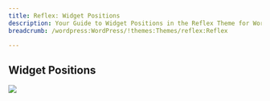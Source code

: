 ```yaml
---
title: Reflex: Widget Positions
description: Your Guide to Widget Positions in the Reflex Theme for WordPress
breadcrumb: /wordpress:WordPress/!themes:Themes/reflex:Reflex

---
```


Widget Positions
-----

![][positions]

[positions]: assets/positions.jpg